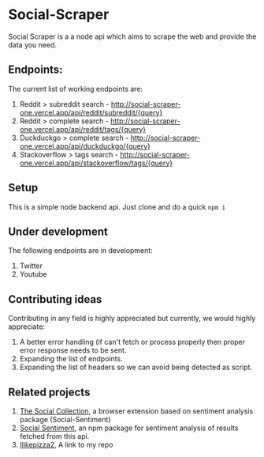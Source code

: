 # Social-Scraper
Social Scraper is a a node api which aims to scrape the web and provide the data you need. 

## Endpoints:
The current list of working endpoints are:
1. Reddit > subreddit search - http://social-scraper-one.vercel.app/api/reddit/subreddit/{query}
2. Reddit > complete search - http://social-scraper-one.vercel.app/api/reddit/tags/{query}
3. Duckduckgo > complete search - http://social-scraper-one.vercel.app/api/duckduckgo/{query}
4. Stackoverflow > tags search - http://social-scraper-one.vercel.app/api/stackoverflow/tags/{query}

## Setup
This is a simple node backend api. Just clone and do a quick `npm i`

## Under development
The following endpoints are in development:
1. Twitter
2. Youtube

## Contributing ideas
Contributing in any field is highly appreciated but currently, we would highly appreciate:
1. A better error handling (if can't fetch or process properly then proper error response needs to be sent.
2. Expanding the list of endpoints.
3. Expanding the list of headers so we can avoid being detected as script.

## Related projects
1. [The Social Collection](https://github.com/Ilikepizza2/The-Social-Collection), a browser extension based on sentiment analysis package (Social-Sentiment)
2. [Social Sentiment](https://www.npmjs.com/package/social-sentiment), an npm package for sentiment analysis of results fetched from this api.
3. [Ilikepizza2](https://github.com/Ilikepizza2), A link to my repo
